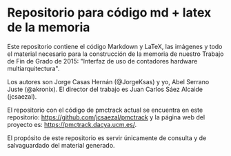 # Repositorio para código md + latex de la memoria

Este repositorio contiene el código Markdown y LaTeX, las imágenes y todo el material necesario para la construcción de la memoria de nuestro Trabajo de Fin de Grado de 2015: "Interfaz de uso de contadores hardware multiarquitectura".

Los autores son Jorge Casas Hernán (@JorgeKsas) y yo, Abel Serrano Juste (@akronix). El director del trabajo es Juan Carlos Sáez Alcaide (jcsaezal).

El repositorio con el código de pmctrack actual se encuentra en este repositorio: https://github.com/jcsaezal/pmctrack y la página web del proyecto es: https://pmctrack.dacya.ucm.es/.

El propósito de este repositorio es servir únicamente de consulta y de salvaguardado del material generado.
